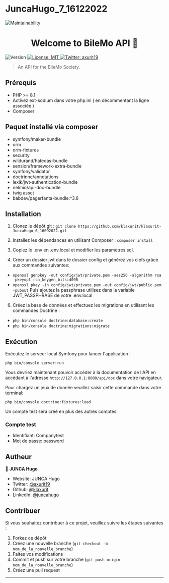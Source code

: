 # JuncaHugo_7_16122022

[![Maintainability](https://api.codeclimate.com/v1/badges/b9ffbac3a93d9252c7cc/maintainability)](https://codeclimate.com/github/klaxurit/klaxurit/JuncaHugo_7_16122022/maintainability)
<h1 align="center">Welcome to BileMo API 👋</h1>
<p>
  <img alt="Version" src="https://img.shields.io/badge/version-Symfony 5.4-blue.svg?cacheSeconds=2592000" />
  <a href="#" target="_blank">
    <img alt="License: MIT" src="https://img.shields.io/badge/License-MIT-yellow.svg" />
  </a>
  <a href="https://twitter.com/axurit19" target="_blank">
    <img alt="Twitter: axurit19" src="https://img.shields.io/twitter/follow/axurit19.svg?style=social" />
  </a>
</p>

> An API for the BileMo Society.

## Prérequis

- PHP >= 8.1
- Activez ext-sodium dans votre php.ini ( en décommentant la ligne associée )
- Composer

## Paquet installé via composer

- symfony/maker-bundle
- orm
- orm-fixtures
- security
- wildurand/hateoas-bundle
- sension/framework-extra-bundle
- symfony/validator
- doctrinne/annotations
- lexik/jwt-authentication-bundle
- nelmio/api-doc-bundle
- twig asset
- babdev/pagerfanta-bundle:^3.6

## Installation

1. Clonez le dépôt git :
``git clone https://github.com/klaxurit/klaxurit-JuncaHugo_6_16092022.git``

2. Installez les dépendances en utilisant Composer :
``composer install``

3. Copiez le .env en .env.local et modifier les paramètres sql.

5. Créer un dossier jwt dans le dossier config et générez vos clefs grâce aux commandes suivantes:
- ``openssl genpkey -out config/jwt/private.pem -aes256 -algorithm rsa -pkeyopt rsa_keygen_bits:4096``
- ``openssl pkey -in config/jwt/private.pem -out config/jwt/public.pem -pubout``
Puis ajoutez la passphrase utilisez dans la variable JWT_PASSPHRASE de votre .env.local

6. Créez la base de données et effectuez les migrations en utilisant les commandes Doctrine :
- ``php bin/console doctrine:database:create``
- ``php bin/console doctrine:migrations:migrate``

## Exécution

Exécutez le serveur local Symfony pour lancer l'application :

``php bin/console server:run``

Vous devriez maintenant pouvoir accéder à la documentation de l'API en accédant à l'adresse `http://127.0.0.1:8000/api/doc` dans votre navigateur.

Pour chargez un jeux de donnée veuillez saisir cette commande dans votre terminal:

``php bin/console doctrine:fixtures:load``

Un compte test sera créé en plus des autres comptes.

### Compte test

- Identifiant: Companytest
- Mot de passe: password



## Autheur

👤 **JUNCA Hugo**

* Website: JUNCA Hugo
* Twitter: [@axurit19](https://twitter.com/axurit19)
* Github: [@klaxurit](https://github.com/klaxurit)
* LinkedIn: [@juncahugo](https://linkedin.com/in/juncahugo)

## Contribuer

Si vous souhaitez contribuer à ce projet, veuillez suivre les étapes suivantes :

1. Forkez ce dépôt
2. Créez une nouvelle branche (`git checkout -b nom_de_la_nouvelle_branche`)
3. Faites vos modifications
4. Commit et push sur votre branche (`git push origin nom_de_la_nouvelle_branche`)
5. Créez une pull request

***

